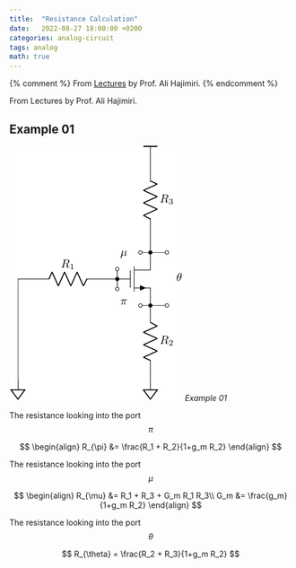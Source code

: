 ```yaml
---
title:  "Resistance Calculation"
date:   2022-08-27 18:00:00 +0200
categories: analog-circuit
tags: analog
math: true
---
```


{% comment %}
From [Lectures](https://www.youtube.com/watch?v=I9A9BeGJsEM&t=10s) by Prof. Ali Hajimiri.
{% endcomment %}

From Lectures by Prof. Ali Hajimiri.

## Example 01


![example-01](/assets/img/2022-08-27-impedance-calculation/example-01.png)
_Example 01_

The resistance looking into the port $$\pi$$

$$
\begin{align}
R_{\pi} &= \frac{R_1 + R_2}{1+g_m R_2}
\end{align}
$$

The resistance looking into the port $$\mu$$

$$
\begin{align}
R_{\mu} &= R_1 + R_3 + G_m R_1 R_3\\
G_m &= \frac{g_m}{1+g_m R_2}
\end{align}
$$

The resistance looking into the port $$\theta$$

$$
R_{\theta} = \frac{R_2 + R_3}{1+g_m R_2}
$$
